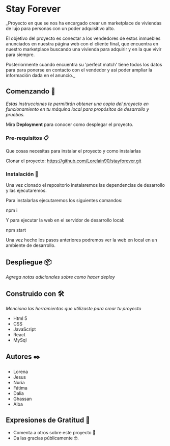 # Stay Forever

_Proyecto en que se nos ha encargado crear un marketplace de viviendas de lujo para personas con un poder adquisitivo alto. 

El objetivo del proyecto es conectar a los vendedores de estos inmuebles anunciados en nuestra página web con el cliente final, que encuentra en nuestro marketplace buscando una vivienda para adquirir y en la que vivir para siempre.

Posteriormente cuando encuentra su 'perfect match' tiene todos los datos para para ponerse en contacto con el vendedor y así poder ampliar la información dada en el anuncio._

## Comenzando 🚀

_Estas instrucciones te permitirán obtener una copia del proyecto en funcionamiento en tu máquina local para propósitos de desarrollo y pruebas._

Mira **Deployment** para conocer como desplegar el proyecto.


### Pre-requisitos 📋

Que cosas necesitas para instalar el proyecto y como instalarlas

Clonar el proyecto: https://github.com/Lorelain90/stayforever.git

### Instalación 🔧

Una vez clonado el repositorio instalaremos las dependencias de desarrollo y las ejecutaremos.

Para instalarlas ejecutaremos los siguientes comandos:

npm i

Y para ejecutar la web en el servidor de desarrollo local:

npm start

Una vez hecho los pasos anteriores podremos ver la web en local en un ambiente de desarrollo.

## Despliegue 📦

_Agrega notas adicionales sobre como hacer deploy_

## Construido con 🛠️

_Menciona las herramientas que utilizaste para crear tu proyecto_

* Html 5
* CSS
* JavaScript
* React
* MySql

## Autores ✒️
* Lorena
* Jesus
* Nuria
* Fátima
* Dalia
* Ghassan
* Alba

## Expresiones de Gratitud 🎁

* Comenta a otros sobre este proyecto 📢
* Da las gracias públicamente 🤓.
